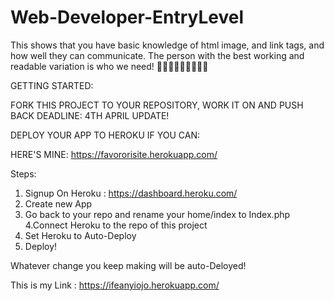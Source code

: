 # Web-Developer-EntryLevel
This shows that you have  basic knowledge of html image, and link tags, and how well they can communicate.
The person with the best working and readable variation is who we need! 🤗🤗🤗🤗🤗🤗🤗🤗🤗

GETTING STARTED:

FORK THIS PROJECT TO YOUR REPOSITORY, WORK IT ON AND PUSH BACK
DEADLINE: 4TH APRIL
UPDATE!

DEPLOY YOUR APP TO HEROKU IF YOU CAN:

HERE'S MINE: https://favororisite.herokuapp.com/

Steps:

1. Signup On Heroku : https://dashboard.heroku.com/
2. Create new App
3. Go back to your repo and rename your home/index to Index.php
4.Connect Heroku to the repo of this project
5. Set Heroku to Auto-Deploy
6. Deploy!

Whatever change you keep making will be auto-Deloyed!

This is my Link : https://ifeanyiojo.herokuapp.com/
